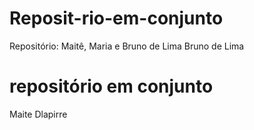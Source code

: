# Reposit-rio-em-conjunto
Repositório: Maitê, Maria e Bruno de Lima
Bruno de Lima
# repositório em conjunto 

Maite Dlapirre 
